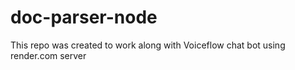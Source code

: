 # doc-parser-node
This repo was created to work along with Voiceflow chat bot using render.com server
